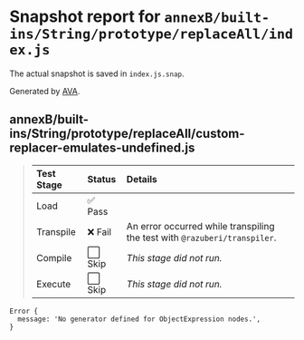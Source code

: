 # Snapshot report for `annexB/built-ins/String/prototype/replaceAll/index.js`

The actual snapshot is saved in `index.js.snap`.

Generated by [AVA](https://avajs.dev).

## annexB/built-ins/String/prototype/replaceAll/custom-replacer-emulates-undefined.js

> | Test Stage | Status | Details |
> | :-- | :-- | :-- |
> | Load | ✅ Pass |  |
> | Transpile | ❌ Fail | An error occurred while transpiling the test with `@razuberi/transpiler`. |
> | Compile | ⬜ Skip | *This stage did not run.* |
> | Execute | ⬜ Skip | *This stage did not run.* |

    Error {
      message: 'No generator defined for ObjectExpression nodes.',
    }
